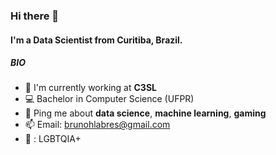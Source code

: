 ### Hi there 👋

#### I'm a Data Scientist from Curitiba, Brazil.

##### BIO

- 🏢 I'm currently working at **C3SL**
- :computer: Bachelor in Computer Science (UFPR)
- 💬 Ping me about **data science**, **machine learning**, **gaming**
- 📫 Email: [brunohlabres@gmail.com](brunohlabres@gmail.com)
- :rainbow: : LGBTQIA+